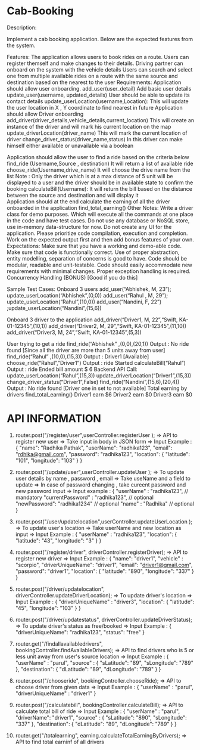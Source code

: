 # Cab-Booking

Description:

Implement a cab booking application. Below are the expected features from the system.

Features:
The application allows users to book rides on a route.
Users can register themself and make changes to their details.
Driving partner can onboard on the system with the vehicle details
Users can search and select one from multiple available rides on a route with the same source and destination based on the nearest to the user
Requirements:
Application should allow user onboarding.
add_user(user_detail)
Add basic user details
update_user(username, updated_details)
User should be able to update its contact details
update_userLocation(username,Location):
This will update the user location in X , Y coordinate to find nearest in future
Application should allow Driver onboarding
add_driver(driver_details,vehicle_details,current_location)
This will create an instance of the driver and will mark his current location on the map
update_driverLocation(driver_name)
This will mark the current location of driver 
change_driver_status(driver_name,status)
In this driver can make himself either available or unavailable via a boolean
      
Application should allow the user to find a ride based on the criteria below
find_ride (Username,Source , destination)
It will return a list of available ride 
choose_ride(Username,drive_name)
It will choose the drive name from the list
	Note : Only the driver which is at a max distance of 5 unit will be displayed to a user and 
		the driver should be in available state to confirm the booking
calculateBill(Username):
It will return the bill based on the distance between the source and destination and will display it    
Application should at the end calculate the earning of all the driver onboarded in the      application find_total_earning()
Other Notes:
Write a driver class for demo purposes. Which will execute all the commands at one place in the code and have test cases.
Do not use any database or NoSQL store, use in-memory data-structure for now. 
Do not create any UI for the application.
Please prioritize code compilation, execution and completion. 
Work on the expected output first and then add bonus features of your own.
Expectations:
Make sure that you have a working and demo-able code.
Make sure that code is functionally correct.
Use of proper abstraction, entity modelling, separation of concerns is good to have.
Code should be modular, readable and unit-testable.
Code should easily accommodate new requirements with minimal changes.
Proper exception handling is required.
Concurrency Handling (BONUS) [Good if you do this]

Sample Test Cases:
Onboard 3 users
add_user(“Abhishek, M, 23”); update_userLocation(“Abhishek”,(0,0)) 
add_user(“Rahul , M, 29”); update_userLocation(“Rahul”,(10,0))
add_user(“Nandini, F, 22”) ;update_userLocation(“Nandini”,(15,6))

Onboard 3 driver to the application
add_driver(“Driver1, M, 22”,“Swift, KA-01-12345”,(10,1))
add_driver(“Driver2, M, 29”,“Swift, KA-01-12345”,(11,10))
add_driver(“Driver3, M, 24”,“Swift, KA-01-12345”,(5,3))
	
User trying to get a ride 
find_ride(“Abhishek” ,(0,0),(20,1))
		Output : No ride found [Since all the driver are more than 5 units away from user]
find_ride(“Rahul” ,(10,0),(15,3))
		Output : Driver1 [Available]
		choose_ride(“Rahul”,”Driver1”)
		Output : ride Started
		calculateBill(“Rahul”)
		Output : ride Ended bill amount $ 6
		Backend API Call:	update_userLocation(“Rahul”,(15,3))
					update_driverLocation(“Driver1”,(15,3))
change_driver_status(“Driver1”,False)
find_ride(“Nandini”,(15,6),(20,4))
Output : No ride found [Driver one in set to not available]
Total earning by drivers
find_total_earning()
Driver1 earn $6
Driver2 earn $0
Driver3 earn $0




#  API INFORMATION

1.  router.post("/register/user",userController.registerUser );
    => API to register new user 
    => Take input in body in JSON form 
    => Input Example : {
                    "name": "Radhika Pathak",
                    "userName": "radhika123",
                    "email": "rdhika@gmail.com",
                    "password": "radhika123",
                    "location": {
                    "latitude": "101",
                    "longitude": "103"
                    }
                }

2.  router.post("/update/user",userController.updateUser );
    => To update user details by name , password , email
    => Take useName and a field to update 
    => In case of password changing , take cureent password and new password input
    => Input example : {
                    "userName" : "radhika123",               // mandatory 
                    "currentPassword" : "radhika123",        // optional
                    "newPassword": "radhika1234"             // optional
                    "name" : "Radhika"                       // optional
                } 

3.  router.post("/user/updatelocation",userController.updateUserLocation );
    => To update user's location 
    => Take userName and new location as input
    => Input Example : {
                    "userName" : "radhika123",
                    "location": {
                        "latitude": "43",
                        "longitude": "3"
                    }
                }

4.  router.post("/register/driver", driverController.registerDriver);
    => API to register new driver
    => Input Example : {
                    "name": "driver1",
                    "vehicle" : "scorpio",
                    "driverUniqueName": "driver1",
                    "email": "driver1@gmail.com",
                    "password": "driver1",
                    "location": {
                        "latitude": "890",
                        "longitude": "337"
                    }
                }


5.  router.post("/driver/updatelocation", driverController.updateDriverLocation);
    => To update driver's location
    => Input Example : {
                        "driverUniqueName" : "driver3",
                        "location": {
                            "latitude": "45",
                            "longitude": "103"
                        }
                    }


6.  router.post("/driver/updatestatus", driverController.updateDriverStatus);
    => To update driver's status as free/booked
    => Input Example : {
                            "driverUniqueName": "radhika123",
                            "status": "free"
                        }

7.  router.get("/findallavailabledrivers", bookingController.findAvailableDrivers);
    => API to find drivers who is 5 or less unit away from user's source location
    => Input Example : {
                            "userName" : "parul",
                            "source" : {
                                "sLatitude": "89",
                                "sLongitude": "789"
                            },
                            "destination": {
                                "dLatitude": "89",
                                "dLongitude": "789"
                            }
                        }

8.  router.post("/chooseride", bookingController.chooseRide);
    => API to choose driver from given data
    => Input Example : {
                            "userName" : "parul",
                            "driverUniqueName" : "driver1"
                        }

9.  router.post("/calculatebill", bookingController.calculateBill);
    => API to calculate total bill of ride
    => Input Example : {
                            "userName" : "parul",
                            "driverName": "driver1",
                            "source" : {
                                "sLatitude": "890",
                                "sLongitude": "337"
                            },
                            "destination": {
                                "dLatitude": "89",
                                "dLongitude": "789"
                            }
                        }

10. router.get("/totalearning", earning.calculateTotalEarningByDrivers);
    => API to find total earninf of all drivers
